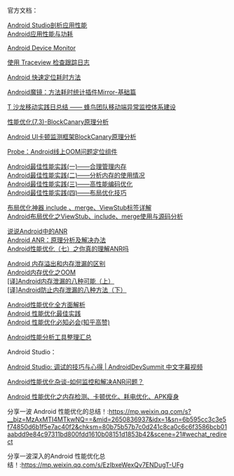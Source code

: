 官方文档：

[Android Studio剖析应用性能](https://developer.android.com/studio/profile)  
[Android应用性能与功耗](https://developer.android.com/topic/performance)

[Android Device Monitor](https://developer.android.com/studio/profile/monitor?hl=zh-cn)

[使用 Traceview 检查跟踪日志](https://developer.android.com/studio/profile/traceview?hl=zh-cn)

[Android 快速定位耗时方法](https://juejin.im/post/5e0b06ab5188253a82107b32#heading-0)

[Android魔镜：方法耗时统计插件Mirror-基础篇](https://juejin.im/post/5bce85e9e51d457b7c3e6bed#heading-9)

[T 沙龙移动实践日总结 —— 蜂鸟团队移动端异常监控体系建设](https://juejin.im/post/5b874cbce51d4538b77667e3)

[性能优化(7.3)-BlockCanary原理分析](https://www.jianshu.com/p/768e21ce76b5)

[Android UI卡顿监测框架BlockCanary原理分析](https://www.jianshu.com/p/e58992439793)

[Probe：Android线上OOM问题定位组件](https://tech.meituan.com/2019/11/14/crash-oom-probe-practice.html)

[Android最佳性能实践(一)——合理管理内存](https://blog.csdn.net/guolin_blog/article/details/42238627)  
[Android最佳性能实践(二)——分析内存的使用情况](https://blog.csdn.net/guolin_blog/article/details/42238633)  
[Android最佳性能实践(三)——高性能编码优化](https://blog.csdn.net/guolin_blog/article/details/42318689)  
[Android最佳性能实践(四)——布局优化技巧](https://blog.csdn.net/guolin_blog/article/details/43376527)

[布局优化神器 include 、merge、ViewStub标签详解](https://blog.csdn.net/u012792686/article/details/72901531)  
[Android布局优化之ViewStub、include、merge使用与源码分析](https://blog.csdn.net/bboyfeiyu/article/details/45869393)

[说说Android中的ANR](https://droidyue.com/blog/2015/07/18/anr-in-android/)  
[Android ANR：原理分析及解决办法](https://www.jianshu.com/p/388166988cef)  
[Android性能优化（七）之你真的理解ANR吗](https://juejin.im/post/58e5bd6dda2f60005fea525c)

[Android 内存溢出和内存泄漏的区别](https://blog.csdn.net/u013435893/article/details/50608190)  
[Android内存优化之OOM](http://hukai.me/android-performance-oom/)  
[[译]Android内存泄漏的八种可能（上）](https://www.jianshu.com/p/ac00e370f83d)  
[[译]Android防止内存泄漏的八种方法（下）](https://www.jianshu.com/p/c5ac51d804fa)

[Android性能优化全方面解析](https://juejin.im/post/5a0d30e151882546d71ee49e)  
[Android 性能优化最佳实践](https://juejin.im/post/5b50b017f265da0f7b2f649c)  
[Android 性能优化必知必会(知乎高赞)](https://zhuanlan.zhihu.com/p/30691789)

[Android性能分析工具整理汇总](https://www.jianshu.com/p/8b77d394b2a6)

Android Studio：

[Android Studio: 调试的技巧与心得 | AndroidDevSummit 中文字幕视频](https://juejin.im/post/5dedab82f265da33aa6aa5e4)



[Android性能优化杂谈-如何监控和解决ANR问题？](https://blog.csdn.net/ljcitworld/article/details/104420422)



[Android 性能优化之内存检测、卡顿优化、耗电优化、APK瘦身](https://blog.csdn.net/csdn_aiyang/article/details/74989318)

分享一波 Android 性能优化的总结！:https://mp.weixin.qq.com/s?__biz=MzAxMTI4MTkwNQ==&mid=2650836937&idx=1&sn=6b595cc3c3e5f74850d6b1f5e7ac40f2&chksm=80b75b57b7c0d241c8ca0c6c6f3586bcb01aabdd9e84c97311bd800fdd1610b08151d1853b42&scene=21#wechat_redirect

分享一波深入的Android 性能优化总结！:https://mp.weixin.qq.com/s/EzIbxeWexQv7ENDugT-UFg

